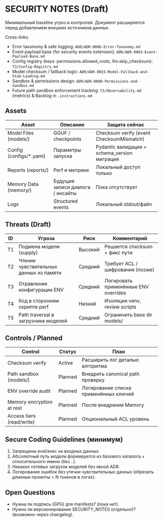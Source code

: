 # SECURITY NOTES (Draft)

Минимальный baseline угроз и контролей. Документ расширяется перед добавлением внешних источников данных.

Cross-links:

- Error taxonomy & safe logging: `ADR/ADR-0006-Error-Taxonomy.md`
- Event payload base (for security events extension): `ADR/ADR-0003-Event-Payload-Base.md`
- Config registry (keys: permissions.allowed_roots, llm.skip_checksum): `ТЗ/Config-Registry.md`
- Model checksum / fallback logic: `ADR/ADR-0015-Model-Fallback-and-Stub-Loading.md`
- Sandbox & permissions design: `ADR/ADR-0008-Permissions-and-Sandbox.md`
- Future path sandbox enforcement tracking: `ТЗ/Observability.md` (metrics) & Backlog in `.instructions.md`

## Assets

| Asset | Описание | Защита сейчас |
|-------|----------|---------------|
| Model Files (models/) | GGUF / checkpoints | Checksum verify (event ChecksumMismatch) |
| Config (configs/*.yaml) | Параметры запуска | Pydantic валидация + schema_version миграция |
| Reports (reports/) | Perf и метрики | Локальный доступ только |
| Memory Data (memory/) | Будущие записи диалога / инсайты | Пока отсутствует |
| Logs | Structured events | Локальный stdout/файл |

## Threats (Draft)

| ID | Угроза | Риск | Комментарий |
|----|--------|------|-------------|
| T1 | Подмена модели (supply) | Высокий | Решается checksum + фикс пути |
| T2 | Чтение чувствительных данных из памяти | Средний | Требует ACL / шифрования (позже) |
| T3 | Отравление конфигурации ENV | Средний | Логировать применённые ENV overrides |
| T4 | Код в стороннем скрипте perf | Низкий | Изоляция venv, review scripts |
| T5 | Path traversal в загрузчике моделей | Средний | Ограничить base dir models/ |

## Controls / Planned

| Control | Статус | План |
|---------|--------|------|
| Checksum verify | Active | Расширить лог деталью алгоритма |
| Path sandbox (models/) | Planned | Внедрить canonical path проверку |
| ENV override audit | Planned | Логирование списка применённых ключей |
| Memory encryption at rest | Planned | После внедрения Memory |
| Access tiers (read/write) | Planned | Опциональный ACL уровень |

## Secure Coding Guidelines (минимум)

1. Запрещены eval/exec на входных данных.
2. Абсолютный путь модели формируется из базового каталога + относительного имени (без ..).
3. Никаких сетевых загрузок моделей без явной ADR.
4. Логирование ошибок без утечки чувствительных данных (обрезать длинные промпты > N токенов в логах).

## Open Questions

- Нужна ли подпись (GPG) для manifests? (пока нет).
- Нужно ли версионирование SECURITY_NOTES (отдельно)? (возможно через changelog).
